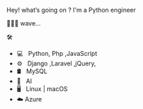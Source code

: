 Hey! what’s going on ? I'm a Python engineer

🏄🏿‍♂️ wave... 

🛠 
* 💻   Python, Php ,JavaScript
* ⚙️   Django ,Laravel ,jQuery,  
* 🛢   MySQL   
* 🔧   AI  
* 🖥   Linux | macOS
* ☁️   Azure         

